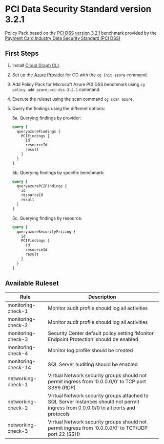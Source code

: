 # PCI Data Security Standard version 3.2.1

Policy Pack based on the [PCI DSS version 3.2.1](https://www.pcisecuritystandards.org/documents/PCI_DSS-QRG-v3_2_1.pdf) benchmark provided by the [Payment Card Industry Data Security Standard (PCI DSS)](https://www.pcisecuritystandards.org/)

## First Steps

1. Install [Cloud Graph CLI](https://docs.cloudgraph.dev/quick-start).
2. Set up the [Azure Provider](https://www.npmjs.com/package/@cloudgraph/cg-provider-azure) for CG with the `cg init azure` command.
3. Add Policy Pack for Microsoft Azure PCI DSS benchmark using `cg policy add azure-pci-dss-3.2.1` command.
4. Execute the ruleset using the scan command `cg scan azure`.
5. Query the findings using the different options:

   5a. Querying findings by provider:

   ```graphql
   query {
     queryazureFindings {
       PCIFindings {
         id
         resourceId
         result
       }
     }
   }
   ```

   5b. Querying findings by specific benchmark:

   ```graphql
   query {
     queryazurePCIFindings {
       id
       resourceId
       result
     }
   }
   ```

   5c. Querying findings by resource:

   ```graphql
   query {
     queryazureSecurityPricing {
       id
       PCIFindings {
         id
         resourceId
         result
       }
     }
   }
   ```

## Available Ruleset

| Rule                | Description                                                                                                                          |
| ------------------- | ------------------------------------------------------------------------------------------------------------------------------------ |
| monitoring-check-1  | Monitor audit profile should log all activities                                                                                      |
| monitoring-check-2  | Monitor audit profile should log all activities                                                                                      |
| monitoring-check-3  | Security Center default policy setting ‘Monitor Endpoint Protection’ should be enabled                                               |
| monitoring-check-4  | Monitor log profile should be created                                                                                                |
| monitoring-check-14 | SQL Server auditing should be enabled                                                                                                |
| networking-check-1  | Virtual Network security groups should not permit ingress from ‘0.0.0.0/0’ to TCP port 3389 (RDP)                                    |
| networking-check-2  | Virtual Network security groups attached to SQL Server instances should not permit ingress from 0.0.0.0/0 to all ports and protocols |
| networking-check-3  | Virtual Network security groups should not permit ingress from '0.0.0.0/0' to TCP/UDP port 22 (SSH)                                  |
